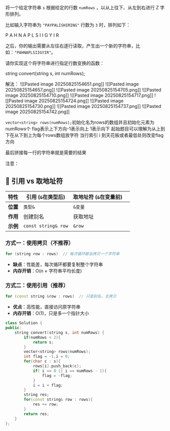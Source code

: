 将一个给定字符串 `s` 根据给定的行数 `numRows` ，以从上往下、从左到右进行 Z 字形排列。

比如输入字符串为 `"PAYPALISHIRING"` 行数为 `3` 时，排列如下：

P   A   H   N
A P L S I I G
Y   I   R

之后，你的输出需要从左往右逐行读取，产生出一个新的字符串，比如：`"PAHNAPLSIIGYIR"`。

请你实现这个将字符串进行指定行数变换的函数：

string convert(string s, int numRows);

解法：
![[Pasted image 20250825154651.png]]
![[Pasted image 20250825154657.png]]
![[Pasted image 20250825154705.png]]
![[Pasted image 20250825154710.png]]
![[Pasted image 20250825154717.png]]
![[Pasted image 20250825154724.png]]
![[Pasted image 20250825154730.png]]
![[Pasted image 20250825154737.png]]
![[Pasted image 20250825154742.png]]

`vector<string> rows(numRows);`初始化名为rows的数组并且初始化元素为numRows个
flag表示上下方向-1表示向上 1表示向下
起始题目可以理解为从上到下在从下到上为每个rows数组放字符
当行索引 i 到天花板或者最低处则改变flag方向

最后拼接每一行的字符串就是需要的结果

注意：
## 📌 引用 vs 取地址符

| 特性     | 引用 (`&`在类型后)        | 取地址符 (`&`在变量前) |     |
| ------ | ------------------- | -------------- | --- |
| **位置** | `类型&`               | `&变量`          |     |
| **作用** | 创建别名                | 获取地址           |     |
| **示例** | `const string& row` | `&row`         |     |
### 方式一：使用拷贝（不推荐）
```cpp
for (string row : rows)  // 每次循环都会拷贝一个字符串
```
- **缺点**：性能差，每次循环都要复制整个字符串
- **内存开销**：O(n × 字符串平均长度)
### 方式二：使用引用（推荐）
```cpp
for (const string &row : rows)  // 只是别名，无拷贝
```
- **优点**：高性能，直接访问原字符串
- **内存开销**：O(1)，只是多一个指针大小

```cpp
class Solution {
public:
    string convert(string s, int numRows) {
        if(numRows < 2){
            return s;
        }
        vector<string> rows(numRows);
        int flag = -1,i = 0;
        for(char c : s){
            rows[i].push_back(c);
            if( i == 0 || i == numRows - 1){
                flag = -flag;
            }
            i = i + flag;
        }
        string res;
        for(const string& row : rows){
            res += row;
        }
        return res;
    }
};
```